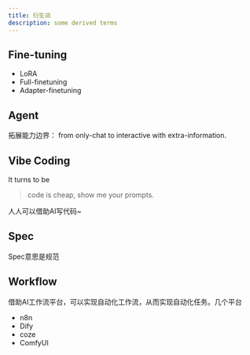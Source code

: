 ```yaml
---
title: 衍生词
description: some derived terms
---
```


## Fine-tuning

- LoRA
- Full-finetuning
- Adapter-finetuning

## Agent

拓展能力边界：
from only-chat to interactive with extra-information.

## Vibe Coding

It turns to be

> code is cheap, show me your prompts.

人人可以借助AI写代码~

## Spec

Spec意思是规范


## Workflow

借助AI工作流平台，可以实现自动化工作流，从而实现自动化任务。几个平台
- n8n
- Dify
- coze 
- ComfyUI
